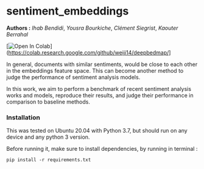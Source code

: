 # sentiment_embeddings

**Authors :** *Ihab Bendidi*, *Yousra Bourkiche*, *Clément Siegrist*, *Kaouter Berrahal*

[![Open In Colab](https://colab.research.google.com/assets/colab-badge.svg)](https://colab.research.google.com/github/weiji14/deepbedmap/]

In general, documents with similar sentiments, would be close to each other in the embeddings feature space. This can become another method to judge the performance of sentiment analysis models.

In this work, we aim to perform a benchmark of recent sentiment analysis works and models, reproduce their results, and judge their performance in comparison to baseline methods.

### Installation

This was tested on Ubuntu 20.04 with Python 3.7, but should run on any device and any python 3 version.

Before running it, make sure to install dependencies, by running in terminal :

```
pip install -r requirements.txt
```

